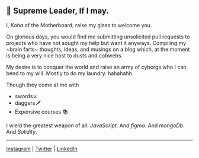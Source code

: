 ## 🐑 Supreme Leader, If I may.

I, *Koha* of the Motherboard, raise my glass to welcome you.

On glorious days, you would find me submitting unsolicited pull requests to projects who have not sought my help but want it anyways. Compiling my ~brain farts~ thoughts, ideas, and musings on a blog which, at the moment is being a very nice host to dusts and cobwebs.

My desire is to conquer the world and raise an army of cyborgs who I can bend to my will. Mostly to do my laundry. hahahahh.

Though they come at me with 
- swords⚔️ 
- daggers🗡️
- Expensive courses 📚

I wield the greatest weapon of all: *JavaScript*. And *figma*. And *mongoDb*. And *Solidity*.

<hr />

[Instagram](https://instagram.com/kohasummons)          |         [Twitter](https://twitter.com/kohasummons)        |          [LinkedIn](https://linkedIn.com/in/kohasummons)
